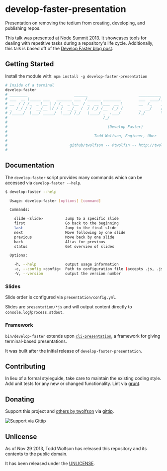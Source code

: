 # develop-faster-presentation

Presentation on removing the tedium from creating, developing, and publishing repos.

This talk was presented at [Node Summit 2013][]. It showcases tools for dealing with repetitive tasks during a repository's life cycle. Additionally, this talk is based off of the [Develop Faster blog post][].

[Node Summit 2013]: http://nodesummit.com/
[Develop Faster blog post]: http://twolfson.com/2013-07-27-develop-faster

## Getting Started
Install the module with: `npm install -g develop-faster-presentation`

```bash
# Inside of a terminal
develop-faster
# ________                     ______                       __________                _____
# ___  __ \_____ ___   _______ ___  /______ ________        ___  ____/______ ___________  /______ ________
# __  / / /_  _ \__ | / /_  _ \__  / _  __ \___  __ \       __  /_    _  __ `/__  ___/_  __/_  _ \__  ___/
# _  /_/ / /  __/__ |/ / /  __/_  /  / /_/ /__  /_/ /       _  __/    / /_/ / _(__  ) / /_  /  __/_  /
# /_____/  \___/ _____/  \___/ /_/   \____/ _  .___/        /_/       \__/_/  /____/  \__/  \___/ /_/
#                                           /_/
#
#                                             (Develop Faster)
#
#                                       Todd Wolfson, Engineer, Uber
#
#                            github/twolfson -- @twolfsn -- http://twolfson.com/
#
```

## Documentation
The `develop-faster` script provides many commands which can be accessed via `develop-faster --help`.

```bash
$ develop-faster --help

  Usage: develop-faster [options] [command]

  Commands:

    slide <slide>          Jump to a specific slide
    first                  Go back to the beginning
    last                   Jump to the final slide
    next                   Move following by one slide
    previous               Move back by one slide
    back                   Alias for previous
    status                 Get overview of slides

  Options:

    -h, --help             output usage information
    -c, --config <config>  Path to configuration file (accepts .js, .json, .yml)
    -V, --version          output the version number
```

### Slides
Slide order is configured via `presentation/config.yml`.

Slides are `presentation/*js` and will output content directly to `console.log`/`process.stdout`.

### Framework
`bin/develop-faster` extends upon [`cli-presentation`][], a framework for giving terminal-based presentations.

It was built after the initial release of `develop-faster-presentation`.

[`cli-presentation`]: https://github.com/twolfson/cli-presentation

## Contributing
In lieu of a formal styleguide, take care to maintain the existing coding style. Add unit tests for any new or changed functionality. Lint via [grunt](https://github.com/gruntjs/grunt).

## Donating
Support this project and [others by twolfson][gittip] via [gittip][].

[![Support via Gittip][gittip-badge]][gittip]

[gittip-badge]: https://rawgithub.com/twolfson/gittip-badge/master/dist/gittip.png
[gittip]: https://www.gittip.com/twolfson/

## Unlicense
As of Nov 29 2013, Todd Wolfson has released this repository and its contents to the public domain.

It has been released under the [UNLICENSE][].

[UNLICENSE]: UNLICENSE

